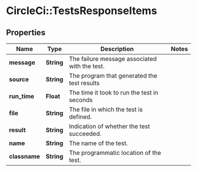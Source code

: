 # CircleCi::TestsResponseItems

## Properties
Name | Type | Description | Notes
------------ | ------------- | ------------- | -------------
**message** | **String** | The failure message associated with the test. | 
**source** | **String** | The program that generated the test results | 
**run_time** | **Float** | The time it took to run the test in seconds | 
**file** | **String** | The file in which the test is defined. | 
**result** | **String** | Indication of whether the test succeeded. | 
**name** | **String** | The name of the test. | 
**classname** | **String** | The programmatic location of the test. | 

